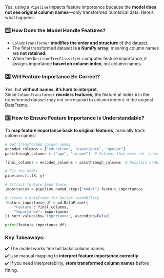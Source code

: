 Yes, using a `Pipeline` impacts feature importance because the **model does not see original column names**—only transformed numerical data. Here’s what happens:

### **1️⃣ How Does the Model Handle Features?**
- `ColumnTransformer` **modifies the order and structure** of the dataset.
- The final transformed dataset **is a NumPy array**, meaning column names are **not retained**.
- When the `DecisionTreeClassifier` computes feature importance, it assigns importance **based on column index**, not column names.

### **2️⃣ Will Feature Importance Be Correct?**
Yes, but **without names, it’s hard to interpret**.  
Since `ColumnTransformer` **reorders features**, the feature at index `0` in the transformed dataset may not correspond to column index `0` in the original DataFrame.

### **3️⃣ How to Ensure Feature Importance is Understandable?**
To **map feature importance back to original features**, manually track column names:

```python
# Get transformed column names
encoded_columns = ["education", "experience", "gender"]
passthrough_columns = ["age", "income"]  # Columns that were not transformed

final_columns = encoded_columns + passthrough_columns  # Maintain order

# Fit the model
pipeline.fit(X, y)

# Extract feature importance
importances = pipeline.named_steps["model"].feature_importances_

# Create a DataFrame for better readability
feature_importance_df = pd.DataFrame({
    "Feature": final_columns,
    "Importance": importances
}).sort_values(by="Importance", ascending=False)

print(feature_importance_df)
```

### **Key Takeaways:**
✔️ The model works fine but lacks column names.  
✔️ Use manual mapping to **interpret feature importance correctly**.  
✔️ If you need interpretability, **store transformed column names** before fitting.